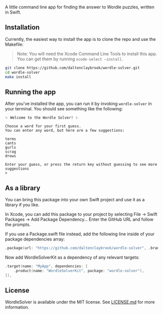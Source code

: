 A little command line app for finding the answer to Wordle puzzles, written in Swift.

## Installation

Currently, the easiest way to install the app is to clone the repo and use the Makefile:

> Note: You will need the Xcode Command Line Tools to install this app. You can get them by running `xcode-select –install`.

```bash
git clone https://github.com/daltonclaybrook/wordle-solver.git
cd wordle-solver
make install
```

## Running the app

After you've installed the app, you can run it by invoking `wordle-solver` in your terminal. You should see something like the following:

```
✨ Welcome to the Wordle Solver! ✨

Choose a word for your first guess.
You can enter any word, but here are a few suggestions:

terms
cants
gurls
scrag
drows

Enter your guess, or press the return key without guessing to see more suggestions
> 
```

## As a library

You can bring this package into your own Swift project and use it as a library if you like.

In Xcode, you can add this package to your project by selecting File -> Swift Packages -> Add Package Dependency… Enter the GitHub URL and follow the prompts.

If you use a Package.swift file instead, add the following line inside of your package dependencies array:

```swift
.package(url: "https://github.com/daltonclaybrook/wordle-solver", .branch("main")),
```

Now add WordleSolverKit as a dependency of any relevant targets:

```swift
.target(name: "MyApp", dependencies: [
    .product(name: "WordleSolverKit", package: "wordle-solver"),
]),
```

## License

WordleSolver is available under the MIT license. See [LICENSE.md](https://github.com/daltonclaybrook/wordle-solver/blob/main/LICENSE.md) for more information.
